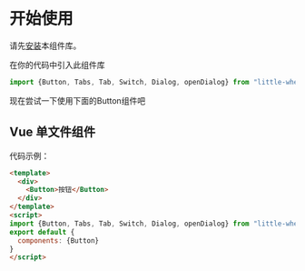 # 开始使用
请先[安装](#/start/Install)本组件库。

在你的代码中引入此组件库

```javascript
import {Button, Tabs, Tab, Switch, Dialog, openDialog} from "little-wheel-ui"
```

现在尝试一下使用下面的Button组件吧

## Vue 单文件组件

代码示例：

```html
<template>
  <div>
    <Button>按钮</Button>
  </div>
</template>
<script>
import {Button, Tabs, Tab, Switch, Dialog, openDialog} from "little-wheel-ui"
export default {
  components: {Button}
}
</script>
```
